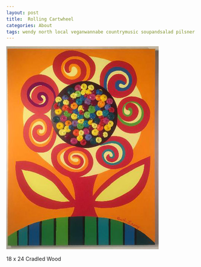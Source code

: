 ```yaml
---
layout: post
title:  Rolling Cartwheel
categories: About
tags: wendy north local veganwannabe countrymusic soupandsalad pilsner farmersmarket truecrime photography nyc juliaroberts
---
```


<img src="/img/1.jpg">

<br>

18 x 24 Cradled Wood

